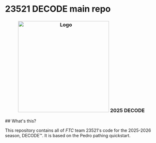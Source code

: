 # 23521 DECODE main repo
<h3 align="center">
    <img width="300" alt="Logo" src="https://github.com/user-attachments/assets/74fe8585-dd39-4204-b37d-edd4d9a60cc5" />
    <span>2025 DECODE</span>
</h3>
## What's this?

This repository contains all of _FTC_ team 23521's code for the 2025-2026 season, DECODE™. It is based on the Pedro pathing quickstart. 
